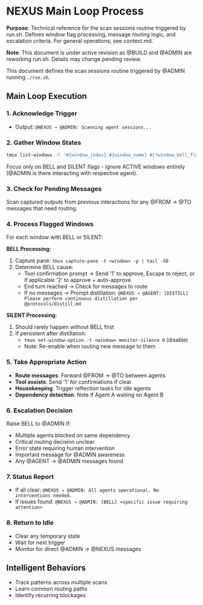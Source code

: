 # NEXUS Main Loop Process

**Purpose**: Technical reference for the scan sessions routine triggered by run.sh. Defines window flag processing, message routing logic, and escalation criteria. For general operations, see context.md.

**Note**: This document is under active revision as @BUILD and @ADMIN are reworking run.sh. Details may change pending review.

This document defines the scan sessions routine triggered by @ADMIN running `./run.sh`.

## Main Loop Execution

### 1. Acknowledge Trigger
- Output: `@NEXUS → @ADMIN: Scanning agent sessions...`

### 2. Gather Window States
```bash
tmux list-windows -F '#{window_index}:#{window_name} #{?window_bell_flag,BELL,} #{?window_silence_flag,SILENT,}'
```
Focus only on BELL and SILENT flags - ignore ACTIVE windows entirely (@ADMIN is there interacting with respective agent).

### 3. Check for Pending Messages
Scan captured outputs from previous interactions for any @FROM → @TO messages that need routing.

### 4. Process Flagged Windows
For each window with BELL or SILENT:

**BELL Processing:**
1. Capture pane: `tmux capture-pane -t <window> -p | tail -50`
2. Determine BELL cause:
   - Tool confirmation prompt → Send '1' to approve, Escape to reject, or if applicable '2' to approve + auto-approve
   - End turn reached → Check for messages to route
   - If no messages → Prompt distillation: `@NEXUS → @AGENT: [DISTILL] Please perform continuous distillation per @protocols/distill.md`

**SILENT Processing:**
1. Should rarely happen without BELL first
2. If persistent after distillation:
   - `tmux set-window-option -t <window> monitor-silence 0` (disable)
   - Note: Re-enable when routing new message to them

### 5. Take Appropriate Action
- **Route messages**: Forward @FROM → @TO between agents
- **Tool assists**: Send '1' for confirmations if clear
- **Housekeeping**: Trigger reflection tasks for idle agents
- **Dependency detection**: Note if Agent A waiting on Agent B

### 6. Escalation Decision
Raise BELL to @ADMIN if:
- Multiple agents blocked on same dependency
- Critical routing decision unclear
- Error state requiring human intervention
- Important message for @ADMIN awareness
- Any @AGENT → @ADMIN messages found

### 7. Status Report
- If all clear: `@NEXUS → @ADMIN: All agents operational. No interventions needed.`
- If issues found: `@NEXUS → @ADMIN: [BELL] <specific issue requiring attention>`

### 8. Return to Idle
- Clear any temporary state
- Wait for next trigger
- Monitor for direct @ADMIN → @NEXUS messages

## Intelligent Behaviors
- Track patterns across multiple scans
- Learn common routing paths
- Identify recurring blockages